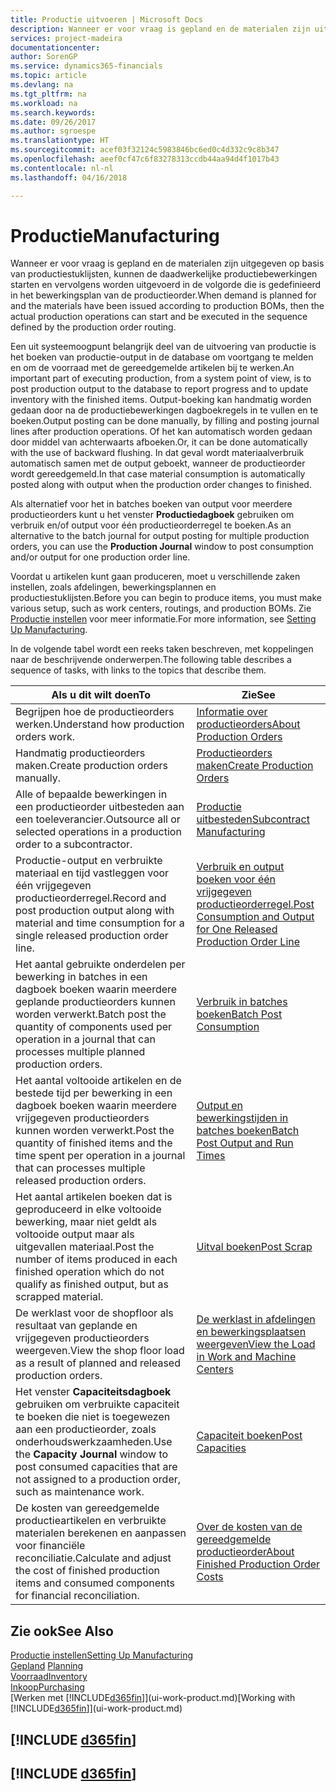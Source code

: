 ```yaml
---
title: Productie uitvoeren | Microsoft Docs
description: Wanneer er voor vraag is gepland en de materialen zijn uitgegeven op basis van productiestuklijsten, kunnen de daadwerkelijke productiebewerkingen starten en vervolgens worden uitgevoerd in de volgorde die is gedefinieerd in het bewerkingsplan van de productieorder.
services: project-madeira
documentationcenter: 
author: SorenGP
ms.service: dynamics365-financials
ms.topic: article
ms.devlang: na
ms.tgt_pltfrm: na
ms.workload: na
ms.search.keywords: 
ms.date: 09/26/2017
ms.author: sgroespe
ms.translationtype: HT
ms.sourcegitcommit: acef03f32124c5983846bc6ed0c4d332c9c8b347
ms.openlocfilehash: aeef0cf47c6f83278313ccdb44aa94d4f1017b43
ms.contentlocale: nl-nl
ms.lasthandoff: 04/16/2018

---
```

# <a name="manufacturing"></a><span data-ttu-id="a6a70-103">Productie</span><span class="sxs-lookup"><span data-stu-id="a6a70-103">Manufacturing</span></span>
<span data-ttu-id="a6a70-104">Wanneer er voor vraag is gepland en de materialen zijn uitgegeven op basis van productiestuklijsten, kunnen de daadwerkelijke productiebewerkingen starten en vervolgens worden uitgevoerd in de volgorde die is gedefinieerd in het bewerkingsplan van de productieorder.</span><span class="sxs-lookup"><span data-stu-id="a6a70-104">When demand is planned for and the materials have been issued according to production BOMs, then the actual production operations can start and be executed in the sequence defined by the production order routing.</span></span>  

<span data-ttu-id="a6a70-105">Een uit systeemoogpunt belangrijk deel van de uitvoering van productie is het boeken van productie-output in de database om voortgang te melden en om de voorraad met de gereedgemelde artikelen bij te werken.</span><span class="sxs-lookup"><span data-stu-id="a6a70-105">An important part of executing production, from a system point of view, is to post production output to the database to report progress and to update inventory with the finished items.</span></span> <span data-ttu-id="a6a70-106">Output-boeking kan handmatig worden gedaan door na de productiebewerkingen dagboekregels in te vullen en te boeken.</span><span class="sxs-lookup"><span data-stu-id="a6a70-106">Output posting can be done manually, by filling and posting journal lines after production operations.</span></span> <span data-ttu-id="a6a70-107">Of het kan automatisch worden gedaan door middel van achterwaarts afboeken.</span><span class="sxs-lookup"><span data-stu-id="a6a70-107">Or, it can be done automatically with the use of backward flushing.</span></span> <span data-ttu-id="a6a70-108">In dat geval wordt materiaalverbruik automatisch samen met de output geboekt, wanneer de productieorder wordt gereedgemeld.</span><span class="sxs-lookup"><span data-stu-id="a6a70-108">In that case material consumption is automatically posted along with output when the production order changes to finished.</span></span>  

<span data-ttu-id="a6a70-109">Als alternatief voor het in batches boeken van output voor meerdere productieorders kunt u het venster **Productiedagboek** gebruiken om verbruik en/of output voor één productieorderregel te boeken.</span><span class="sxs-lookup"><span data-stu-id="a6a70-109">As an alternative to the batch journal for output posting for multiple production orders, you can use the **Production Journal** window to post consumption and/or output for one production order line.</span></span>

<span data-ttu-id="a6a70-110">Voordat u artikelen kunt gaan produceren, moet u verschillende zaken instellen, zoals afdelingen, bewerkingsplannen en productiestuklijsten.</span><span class="sxs-lookup"><span data-stu-id="a6a70-110">Before you can begin to produce items, you must make various setup, such as work centers, routings, and production BOMs.</span></span> <span data-ttu-id="a6a70-111">Zie [Productie instellen](production-configure-production-processes.md) voor meer informatie.</span><span class="sxs-lookup"><span data-stu-id="a6a70-111">For more information, see [Setting Up Manufacturing](production-configure-production-processes.md).</span></span>

<span data-ttu-id="a6a70-112">In de volgende tabel wordt een reeks taken beschreven, met koppelingen naar de beschrijvende onderwerpen.</span><span class="sxs-lookup"><span data-stu-id="a6a70-112">The following table describes a sequence of tasks, with links to the topics that describe them.</span></span>   

|<span data-ttu-id="a6a70-113">**Als u dit wilt doen**</span><span class="sxs-lookup"><span data-stu-id="a6a70-113">**To**</span></span>|<span data-ttu-id="a6a70-114">**Zie**</span><span class="sxs-lookup"><span data-stu-id="a6a70-114">**See**</span></span>|  
|------------|-------------|  
|<span data-ttu-id="a6a70-115">Begrijpen hoe de productieorders werken.</span><span class="sxs-lookup"><span data-stu-id="a6a70-115">Understand how production orders work.</span></span>|[<span data-ttu-id="a6a70-116">Informatie over productieorders</span><span class="sxs-lookup"><span data-stu-id="a6a70-116">About Production Orders</span></span>](production-about-production-orders.md)|
|<span data-ttu-id="a6a70-117">Handmatig productieorders maken.</span><span class="sxs-lookup"><span data-stu-id="a6a70-117">Create production orders manually.</span></span>|[<span data-ttu-id="a6a70-118">Productieorders maken</span><span class="sxs-lookup"><span data-stu-id="a6a70-118">Create Production Orders</span></span>](production-how-to-create-production-orders.md)|
|<span data-ttu-id="a6a70-119">Alle of bepaalde bewerkingen in een productieorder uitbesteden aan een toeleverancier.</span><span class="sxs-lookup"><span data-stu-id="a6a70-119">Outsource all or selected operations in a production order to a subcontractor.</span></span>|[<span data-ttu-id="a6a70-120">Productie uitbesteden</span><span class="sxs-lookup"><span data-stu-id="a6a70-120">Subcontract Manufacturing</span></span>](production-how-to-subcontract-manufacturing.md)|
|<span data-ttu-id="a6a70-121">Productie-output en verbruikte materiaal en tijd vastleggen voor één vrijgegeven productieorderregel.</span><span class="sxs-lookup"><span data-stu-id="a6a70-121">Record and post production output along with material and time consumption for a single released production order line.</span></span>|[<span data-ttu-id="a6a70-122">Verbruik en output boeken voor één vrijgegeven productieorderregel.</span><span class="sxs-lookup"><span data-stu-id="a6a70-122">Post Consumption and Output for One Released Production Order Line</span></span>](production-how-to-register-consumption-and-output.md)|  
|<span data-ttu-id="a6a70-123">Het aantal gebruikte onderdelen per bewerking in batches in een dagboek boeken waarin meerdere geplande productieorders kunnen worden verwerkt.</span><span class="sxs-lookup"><span data-stu-id="a6a70-123">Batch post the quantity of components used per operation in a journal that can processes multiple planned production orders.</span></span>|[<span data-ttu-id="a6a70-124">Verbruik in batches boeken</span><span class="sxs-lookup"><span data-stu-id="a6a70-124">Batch Post Consumption</span></span>](production-how-to-post-consumption.md)|
|<span data-ttu-id="a6a70-125">Het aantal voltooide artikelen en de bestede tijd per bewerking in een dagboek boeken waarin meerdere vrijgegeven productieorders kunnen worden verwerkt.</span><span class="sxs-lookup"><span data-stu-id="a6a70-125">Post the quantity of finished items and the time spent per operation in a journal that can processes multiple released production orders.</span></span>|[<span data-ttu-id="a6a70-126">Output en bewerkingstijden in batches boeken</span><span class="sxs-lookup"><span data-stu-id="a6a70-126">Batch Post Output and Run Times</span></span>](production-how-to-post-output-quantity.md)|  
|<span data-ttu-id="a6a70-127">Het aantal artikelen boeken dat is geproduceerd in elke voltooide bewerking, maar niet geldt als voltooide output maar als uitgevallen materiaal.</span><span class="sxs-lookup"><span data-stu-id="a6a70-127">Post the number of items produced in each finished operation which do not qualify as finished output, but as scrapped material.</span></span>|[<span data-ttu-id="a6a70-128">Uitval boeken</span><span class="sxs-lookup"><span data-stu-id="a6a70-128">Post Scrap</span></span>](production-how-to-post-scrap.md)|
|<span data-ttu-id="a6a70-129">De werklast voor de shopfloor als resultaat van geplande en vrijgegeven productieorders weergeven.</span><span class="sxs-lookup"><span data-stu-id="a6a70-129">View the shop floor load as a result of planned and released production orders.</span></span>|[<span data-ttu-id="a6a70-130">De werklast in afdelingen en bewerkingsplaatsen weergeven</span><span class="sxs-lookup"><span data-stu-id="a6a70-130">View the Load in Work and Machine Centers</span></span>](production-how-to-view-the-load-on-work-centers.md)|      
|<span data-ttu-id="a6a70-131">Het venster **Capaciteitsdagboek** gebruiken om verbruikte capaciteit te boeken die niet is toegewezen aan een productieorder, zoals onderhoudswerkzaamheden.</span><span class="sxs-lookup"><span data-stu-id="a6a70-131">Use the **Capacity Journal** window to post consumed capacities that are not assigned to a production order, such as maintenance work.</span></span>|[<span data-ttu-id="a6a70-132">Capaciteit boeken</span><span class="sxs-lookup"><span data-stu-id="a6a70-132">Post Capacities</span></span>](production-how-to-post-capacities.md)|  
|<span data-ttu-id="a6a70-133">De kosten van gereedgemelde productieartikelen en verbruikte materialen berekenen en aanpassen voor financiële reconciliatie.</span><span class="sxs-lookup"><span data-stu-id="a6a70-133">Calculate and adjust the cost of finished production items and consumed components for financial reconciliation.</span></span>|[<span data-ttu-id="a6a70-134">Over de kosten van de gereedgemelde productieorder</span><span class="sxs-lookup"><span data-stu-id="a6a70-134">About Finished Production Order Costs</span></span>](finance-about-finished-production-order-costs.md)|  

## <a name="see-also"></a><span data-ttu-id="a6a70-135">Zie ook</span><span class="sxs-lookup"><span data-stu-id="a6a70-135">See Also</span></span>  
[<span data-ttu-id="a6a70-136">Productie instellen</span><span class="sxs-lookup"><span data-stu-id="a6a70-136">Setting Up Manufacturing</span></span>](production-configure-production-processes.md)  
<span data-ttu-id="a6a70-137">[Gepland](production-planning.md)    </span><span class="sxs-lookup"><span data-stu-id="a6a70-137">[Planning](production-planning.md)    </span></span>  
[<span data-ttu-id="a6a70-138">Voorraad</span><span class="sxs-lookup"><span data-stu-id="a6a70-138">Inventory</span></span>](inventory-manage-inventory.md)  
[<span data-ttu-id="a6a70-139">Inkoop</span><span class="sxs-lookup"><span data-stu-id="a6a70-139">Purchasing</span></span>](purchasing-manage-purchasing.md)  
<span data-ttu-id="a6a70-140">[Werken met [!INCLUDE[d365fin](includes/d365fin_md.md)]](ui-work-product.md)</span><span class="sxs-lookup"><span data-stu-id="a6a70-140">[Working with [!INCLUDE[d365fin](includes/d365fin_md.md)]](ui-work-product.md)</span></span>

## [!INCLUDE [d365fin](includes/free_trial_md.md)]  
## [!INCLUDE [d365fin](includes/training_link_md.md)]

